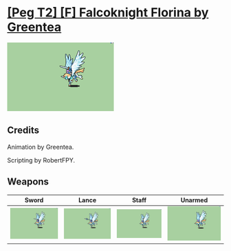 # [\[Peg T2\] \[F\] Falcoknight Florina by Greentea](./)

<img src="./1.%20Sword/Sword_000.png" alt="[Peg T2] [F] Falcoknight Florina by Greentea standing" />

## Credits

Animation by Greentea.

Scripting by RobertFPY.

## Weapons


|Sword |Lance |Staff |Unarmed |
|  :---: | :---: | :---: | :---: |
| <img alt="Sword animation" src="./1.%20Sword/Sword.gif" /> | <img alt="Lance animation" src="./2.%20Lance/Lance.gif" /> | <img alt="Staff animation" src="./7.%20Staff/Staff.gif" /> | <img alt="Unarmed animation" src="./8.%20Unarmed/Unarmed.gif" /> |
